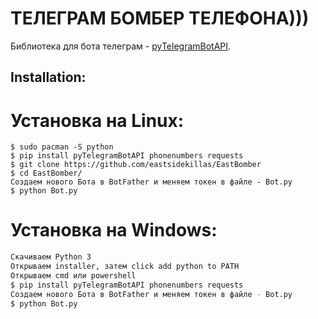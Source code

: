 # ТЕЛЕГРАМ БОМБЕР ТЕЛЕФОНА)))
Библиотека для бота телеграм - [pyTelegramBotAPI](https://github.com/eternnoir/pyTelegramBotAPI).

## Installation:
# Установка на Linux:
```
$ sudo pacman -S python
$ pip install pyTelegramBotAPI phonenumbers requests
$ git clone https://github.com/eastsidekillas/EastBomber
$ cd EastBomber/
Создаем нового Бота в BotFather и меняем токен в файле - Bot.py
$ python Bot.py
```

# Установка на Windows:
```bash
Скачиваем Python 3
Открываем installer, затем click add python to PATH
Открываем cmd или powershell
$ pip install pyTelegramBotAPI phonenumbers requests
Создаем нового Бота в BotFather и меняем токен в файле - Bot.py
$ python Bot.py
```
